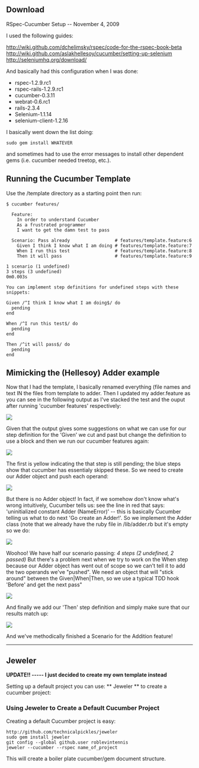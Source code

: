 Download
--------

RSpec-Cucumber Setup -- November 4, 2009

I used the following guides:

<http://wiki.github.com/dchelimsky/rspec/code-for-the-rspec-book-beta><br />
<http://wiki.github.com/aslakhellesoy/cucumber/setting-up-selenium><br />
<http://seleniumhq.org/download/><br />

And basically had this configuration when I was done:
* rspec-1.2.9.rc1
* rspec-rails-1.2.9.rc1
* cucumber-0.3.11
* webrat-0.6.rc1
* rails-2.3.4
* Selenium-1.1.14
* selenium-client-1.2.16

I basically went down the list doing:

    sudo gem install WHATEVER

and sometimes had to use the error messages to install other dependent gems (i.e. cucumber needed treetop, etc.).

Running the Cucumber Template
------------
Use the /template directory as a starting point then run:
    
    $ cucumber features/

      Feature:
        In order to understand Cucumber
        As a frustrated programmer
        I want to get the damn test to pass

      Scenario: Pass already                 # features/template.feature:6
        Given I think I know what I am doing # features/template.feature:7
        When I run this test                 # features/template.feature:8
        Then it will pass                    # features/template.feature:9

    1 scenario (1 undefined)
    3 steps (3 undefined)
    0m0.003s

    You can implement step definitions for undefined steps with these snippets:

    Given /^I think I know what I am doing$/ do
      pending
    end

    When /^I run this test$/ do
      pending
    end

    Then /^it will pass$/ do
      pending
    end
    

Mimicking the (Hellesoy) Adder example
------------
Now that I had the template, I basically renamed everything (file names and text IN the files from template to adder. Then I updated my adder.feature as you can see in the following output as I've stacked the test and the ouput after running 'cucumber features' respectively:

<img src="/roblevintennis/my-configs/raw/master/cucumber/adder_1_no_pass.png" />
 
Given that the output gives some suggestions on what we can use for our step definition for the 'Given' we cut and past but change the definition to use a block and then we run our cucumber features again:

<img src="/roblevintennis/my-configs/raw/master/cucumber/adder_2_first_step_def.png" />

The first is yellow indicating the that step is still pending; the blue steps show that cucumber has essentialy skipped these. So we need to create our Adder object and push each operand:

<img src="/roblevintennis/my-configs/raw/master/cucumber/adder_3_no_Adder.png" />

But there is no Adder object! In fact, if we somehow don't know what's wrong intuitively, Cucumber tells us: see the line in red that says: 'uninitialized constant Adder (NameError)' -- this is basically Cucumber telling us what to do next 'Go create an Adder!'. So we implement the Adder class (note that we already have the ruby file in /lib/adder.rb but it's empty so we do:

<img src="/roblevintennis/my-configs/raw/master/cucumber/adder_4_2_passing.png" />

Woohoo! We have half our scenario passing: _4 steps (2 undefined, 2 passed)_ But there's a problem next when we try to work on the When step because our Adder object has went out of scope so we can't tell it to add the two operands we've "pushed". We need an object that will "stick around" between the Given|When|Then, so we use a typical TDD hook 'Before' and get the next pass"

<img src="/roblevintennis/my-configs/raw/master/cucumber/adder_5_before_hook.png" />

And finally we add our 'Then' step definition and simply make sure that our results match up:

<img src="/roblevintennis/my-configs/raw/master/cucumber/adder_6_pass.png" />

And we've methodically finished a Scenario for the Addition feature!














------------
Jeweler
------------

__UPDATE!! ----- I just decided to create my own template instead__

Setting up a default project you can use: ** Jeweler ** to create a cucumber project:

### Using Jeweler to Create a Default Cucumber Project ###

Creating a default Cucumber project is easy:

    http://github.com/technicalpickles/jeweler
    sudo gem install jeweler
    git config --global github.user roblevintennis
    jeweler --cucumber --rspec name_of_project

This will create a boiler plate cucumber/gem document structure.


